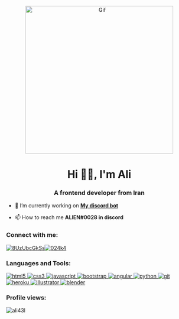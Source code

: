 <p align="center"><img src="https://c.tenor.com/5ry-200hErMAAAAM/hacker-hacker-man.gif"  width="400" height="400" alt="Gif"/> </p>

<h1 align="center">Hi 👋🏼, I'm Ali</h1>
<h3 align="center">A frontend developer from Iran</h3>

- 🔭 I’m currently working on [**My discord bot**](https://dsc.gg/mr420)

- 📫 How to reach me **ALIEN#0028 in discord**

<h3 align="left">Connect with me:</h3>
<p align="left">
<a href="https://discord.gg/8UzUbcGkSs" target="blank"><img align="center" src="https://img.shields.io/static/v1?style=for-the-badge&message=Discord&color=5865F2&logo=Discord&logoColor=FFFFFF&label=" alt="8UzUbcGkSs"/></a><a href="https://instagram.com/024k4" target="blank"><img align="center" src="https://img.shields.io/static/v1?style=for-the-badge&message=Instagram&color=E4405F&logo=Instagram&logoColor=FFFFFF&label=" alt="024k4"/></a>

</p>

<h3 align="left">Languages and Tools:</h3>
<p align="left"> 
<a href="https://www.w3.org/html/" target="_blank" rel="noreferrer"> <img src="https://img.shields.io/static/v1?style=for-the-badge&message=HTML5&color=E34F26&logo=HTML5&logoColor=FFFFFF&label=" alt="html5"/> </a>
<a href="https://www.w3schools.com/css/" target="_blank" rel="noreferrer"> <img src="https://img.shields.io/static/v1?style=for-the-badge&message=CSS3&color=1572B6&logo=CSS3&logoColor=FFFFFF&label=" alt="css3"/> </a>
<a href="https://developer.mozilla.org/en-US/docs/Web/JavaScript" target="_blank" rel="noreferrer"> <img src="https://img.shields.io/static/v1?style=for-the-badge&message=JavaScript&color=222222&logo=JavaScript&logoColor=F7DF1E&label=" alt="javascript"/> </a>
<a href="https://getbootstrap.com" target="_blank" rel="noreferrer"> <img src="https://img.shields.io/static/v1?style=for-the-badge&message=Bootstrap&color=7952B3&logo=Bootstrap&logoColor=FFFFFF&label=" alt="bootstrap"/> </a>
<a href="https://angular.io" target="_blank" rel="noreferrer"> <img src="https://img.shields.io/static/v1?style=for-the-badge&message=Angular&color=DD0031&logo=Angular&logoColor=FFFFFF&label=" alt="angular"/> </a>
<a href="https://www.python.org" target="_blank" rel="noreferrer"> <img src="https://img.shields.io/static/v1?style=for-the-badge&message=Python&color=3776AB&logo=Python&logoColor=FFFFFF&label=" alt="python"/> </a> 
<a href="https://git-scm.com/" target="_blank" rel="noreferrer"> <img src="https://img.shields.io/static/v1?style=for-the-badge&message=git&color=000000&logo=git&logoColor=FFFFFF&label=" alt="git"/> </a>
<a href="https://heroku.com" target="_blank" rel="noreferrer"> <img src="https://img.shields.io/static/v1?style=for-the-badge&message=Heroku&color=430098&logo=Heroku&logoColor=FFFFFF&label=" alt="heroku"/> </a>
<a href="https://www.adobe.com/in/products/illustrator.html" target="_blank" rel="noreferrer"> <img src="https://img.shields.io/static/v1?style=for-the-badge&message=Adobe+Illustrator&color=222222&logo=Adobe+Illustrator&logoColor=FF9A00&label=" alt="illustrator"/> </a>
<a href="https://www.blender.org/" target="_blank" rel="noreferrer"> <img src="https://img.shields.io/static/v1?style=for-the-badge&message=Blender&color=F5792A&logo=Blender&logoColor=FFFFFF&label=" alt="blender"/> </a>
</p>

<h3 align="left">Profile views:</h3>

<p align="left"> <img src="https://komarev.com/ghpvc/?username=ali43l&label=Profile%20views&color=0e75b6&style=for-the-badge" alt="ali43l" /> </p>
